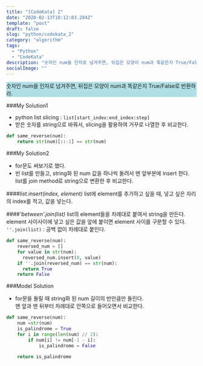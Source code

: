 ```yaml
---
title: "[CodeKata] 2"
date: "2020-02-13T18:12:03.284Z"
template: "post"
draft: false
slug: "python/codekata_2"
category: "algorithm"
tags:
  - "Python"
  - "CodeKata"
description: "숫자인 num을 인자로 넘겨주면, 뒤집은 모양이 num과 똑같은지 True/False로 반환하라."
socialImage: ""
---
```


<p>
<div style="background-color:PowderBlue">
숫자인 num을 인자로 넘겨주면, 뒤집은 모양이 num과 똑같은지 True/False로 반환하라.
</div>

###My Solution1
* python list slicing : `list[start_index:end_index:step]`
* 받은 숫자를 string으로 바꿔서, slicing을 활용하여 거꾸로 나열한 후 비교한다.

```python
def same_reverse(num):
    return str(num)[::-1] == str(num)
```

###My Solution2
* for문도 써보기로 했다.
* 빈 list를 만들고, string화 된 num 값을 하나씩 돌려서 맨 앞부분에 insert 한다.\
list를 join method로 string으로 변환한 후 비교한다.


####*list.insert(index, element)*
list에 element를 추가하고 싶을 때, 넣고 싶은 자리의 index를 적고, 값을 넣는다.

####*'between'.join(list)*
list의 element들을 차례대로 붙여서 string을 만든다.\
element 사이사이에 넣고 싶은 값을 앞에 붙이면 element 사이를 구분할 수 있다.\
`''.join(list)` : 공백 없이 차례대로 붙인다.

```python
def same_reverse(num):
    reversed_num = []
    for value in str(num):
      reversed_num.insert(0, value)
    if ''.join(reversed_num) == str(num):
      return True
    return False
```

###Model Solution
* for문을 돌릴 때 string화 된 num 길이의 반만큼만 돌린다.\
맨 앞과 맨 뒤부터 차례대로 안쪽으로 들어오면서 비교한다.

```python
def same_reverse(num):
  	num =str(num)
   	is_palindrome = True
   	for i in range(len(num) // 2):
   		if num[i] != num[-1 - i]:
   			is_palindrome = False
    			
   	return is_palindrome
```